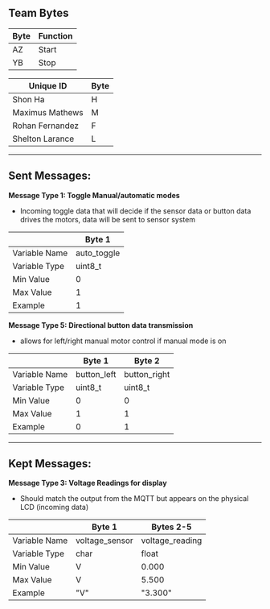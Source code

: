 
## Team Bytes
| Byte | Function |
|----|-------|
| AZ | Start |
| YB | Stop  |

| Unique ID | Byte |
|-----|-----|
|Shon Ha| H |
|Maximus Mathews|M|
|Rohan Fernandez|F|
|Shelton Larance|L|
---------------------
## Sent Messages:

**Message Type 1: Toggle Manual/automatic modes**
* Incoming toggle data that will decide if the sensor data or button data drives the motors, data will be sent to sensor system

|               | Byte 1      |  
|---------------|-------------|
| Variable Name | auto_toggle |   
| Variable Type | uint8_t     |   
| Min Value     | 0           |   
| Max Value     | 1           |   
| Example       | 1           |   

**Message Type 5: Directional button data transmission**
* allows for left/right manual motor control if manual mode is on

|               | Byte 1      | Byte 2       |
|---------------|-------------|--------------|
| Variable Name | button_left | button_right |
| Variable Type | uint8_t     | uint8_t      |
| Min Value     | 0           | 0            |
| Max Value     | 1           | 1            |
| Example       | 0           | 1            |

----------------
## Kept Messages: 
**Message Type 3: Voltage Readings for display** 
* Should match the output from the MQTT but appears on the physical LCD (incoming data)

|               | Byte 1         | Bytes 2-5        |
|---------------|----------------|-----------------|
| Variable Name | voltage_sensor | voltage_reading |
| Variable Type | char           | float           |
| Min Value     | V              | 0.000           |
| Max Value     | V              | 5.500           |
| Example       | "V"              | "3.300"           |



